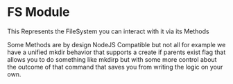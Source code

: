 # FS Module
This Represents the FileSystem you can interact with it via its Methods

Some Methods are by design NodeJS Compatible but not all for example we have
a unified mkdir behavior that supports a create if parents exist flag 
that allows you to do something like mkdirp but with some more control about
the outcome of that command that saves you from writing the logic on your own.

